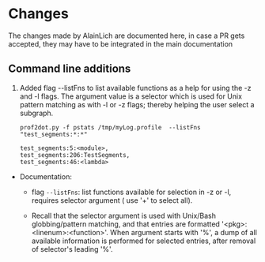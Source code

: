 # Changes

The changes made by AlainLich are documented here, in case a PR gets
accepted, they may have to be integrated in the main documentation


## Command line additions

1. Added flag --listFns to list available functions as a help for using 
   the -z  and -l flags. The argument value is a selector which is used
   for Unix pattern matching as with -l or -z flags; thereby helping the
   user select a subgraph.
    ~~~
    prof2dot.py -f pstats /tmp/myLog.profile  --listFns "test_segments:*:*" 
    
    test_segments:5:<module>,
    test_segments:206:TestSegments,
    test_segments:46:<lambda>
    ~~~

  + Documentation: 
    - flag `--listFns`: list functions available for selection in -z or -l, 
	  requires selector argument  ( use '+' to select all).
	   
    - Recall that the selector argument is used with Unix/Bash globbing/pattern matching,
      and that entries are formatted '\<pkg\>:\<linenum\>:\<function\>'. When argument 
	  starts with '%', a dump of all available information is performed for 
	  selected entries,   after removal of selector's leading '%'.
